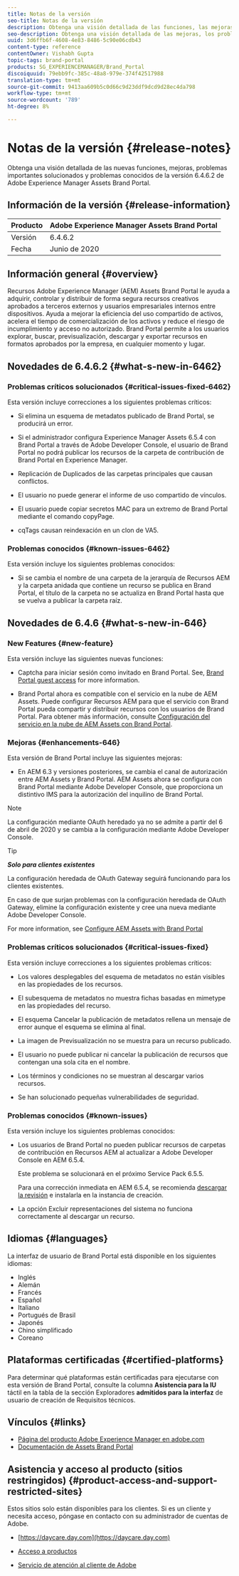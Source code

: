 ```yaml
---
title: Notas de la versión
seo-title: Notas de la versión
description: Obtenga una visión detallada de las funciones, las mejoras, los problemas críticos solucionados y los problemas conocidos de la versión 6.4.6.2 de Adobe Experience Manager Assets Brand Portal.
seo-description: Obtenga una visión detallada de las mejoras, los problemas críticos solucionados y los problemas conocidos en la versión 6.4.6.2 de Adobe Experience Manager Assets Brand Portal.
uuid: 3d6ffb6f-4608-4e83-8486-5c90e06cdb43
content-type: reference
contentOwner: Vishabh Gupta
topic-tags: brand-portal
products: SG_EXPERIENCEMANAGER/Brand_Portal
discoiquuid: 79ebb9fc-385c-48a8-979e-374f42517988
translation-type: tm+mt
source-git-commit: 9413aa609b5c0d66c9d23ddf9dcd9d28ec4da798
workflow-type: tm+mt
source-wordcount: '789'
ht-degree: 8%

---
```



# Notas de la versión {#release-notes}

Obtenga una visión detallada de las nuevas funciones, mejoras, problemas importantes solucionados y problemas conocidos de la versión 6.4.6.2 de Adobe Experience Manager Assets Brand Portal.

## Información de la versión {#release-information}

| Producto | Adobe Experience Manager Assets Brand Portal |
|---|---|
| Versión | 6.4.6.2 |
| Fecha | Junio de 2020 |

## Información general {#overview}

Recursos Adobe Experience Manager (AEM) Assets Brand Portal le ayuda a adquirir, controlar y distribuir de forma segura recursos creativos aprobados a terceros externos y usuarios empresariales internos entre dispositivos. Ayuda a mejorar la eficiencia del uso compartido de activos, acelera el tiempo de comercialización de los activos y reduce el riesgo de incumplimiento y acceso no autorizado. Brand Portal permite a los usuarios explorar, buscar, previsualización, descargar y exportar recursos en formatos aprobados por la empresa, en cualquier momento y lugar.

## Novedades de 6.4.6.2 {#what-s-new-in-6462}

### Problemas críticos solucionados {#critical-issues-fixed-6462}

Esta versión incluye correcciones a los siguientes problemas críticos:

* Si elimina un esquema de metadatos publicado de Brand Portal, se producirá un error.

* Si el administrador configura Experience Manager Assets 6.5.4 con Brand Portal a través de Adobe Developer Console, el usuario de Brand Portal no podrá publicar los recursos de la carpeta de contribución de Brand Portal en Experience Manager.

* Replicación de Duplicados de las carpetas principales que causan conflictos.

* El usuario no puede generar el informe de uso compartido de vínculos.

* El usuario puede copiar secretos MAC para un extremo de Brand Portal mediante el comando copyPage.

* cqTags causan reindexación en un clon de VA5.


### Problemas conocidos {#known-issues-6462}

Esta versión incluye los siguientes problemas conocidos:

* Si se cambia el nombre de una carpeta de la jerarquía de Recursos AEM y la carpeta anidada que contiene un recurso se publica en Brand Portal, el título de la carpeta no se actualiza en Brand Portal hasta que se vuelva a publicar la carpeta raíz.


## Novedades de 6.4.6 {#what-s-new-in-646}

### New Features {#new-feature}

Esta versión incluye las siguientes nuevas funciones:

* Captcha para iniciar sesión como invitado en Brand Portal. See, [Brand Portal guest access](../using/guest-access.md) for more information.

* Brand Portal ahora es compatible con el servicio en la nube de AEM Assets. Puede configurar Recursos AEM para que el servicio con Brand Portal pueda compartir y distribuir recursos con los usuarios de Brand Portal.
Para obtener más información, consulte [Configuración del servicio en la nube de AEM Assets con Brand Portal](https://docs.adobe.com/content/help/en/experience-manager-cloud-service/assets/brand-portal/configure-aem-assets-with-brand-portal.html).

### Mejoras {#enhancements-646}

Esta versión de Brand Portal incluye las siguientes mejoras:

* En AEM 6.3 y versiones posteriores, se cambia el canal de autorización entre AEM Assets y Brand Portal. AEM Assets ahora se configura con Brand Portal mediante Adobe Developer Console, que proporciona un distintivo IMS para la autorización del inquilino de Brand Portal.

>[!NOTE]
>
>La configuración mediante OAuth heredado ya no se admite a partir del 6 de abril de 2020 y se cambia a la configuración mediante Adobe Developer Console.



>[!TIP]
>
>***Solo para clientes existentes***
>
>La configuración heredada de OAuth Gateway seguirá funcionando para los clientes existentes.
>
>En caso de que surjan problemas con la configuración heredada de OAuth Gateway, elimine la configuración existente y cree una nueva mediante Adobe Developer Console.


For more information, see [Configure AEM Assets with Brand Portal](configure-aem-assets-with-brand-portal.md)

### Problemas críticos solucionados {#critical-issues-fixed}

Esta versión incluye correcciones a los siguientes problemas críticos:

* Los valores desplegables del esquema de metadatos no están visibles en las propiedades de los recursos.

* El subesquema de metadatos no muestra fichas basadas en mimetype en las propiedades del recurso.

* El esquema Cancelar la publicación de metadatos rellena un mensaje de error aunque el esquema se elimina al final.

* La imagen de Previsualización no se muestra para un recurso publicado.

* El usuario no puede publicar ni cancelar la publicación de recursos que contengan una sola cita en el nombre.

* Los términos y condiciones no se muestran al descargar varios recursos.

* Se han solucionado pequeñas vulnerabilidades de seguridad.

### Problemas conocidos {#known-issues}

Esta versión incluye los siguientes problemas conocidos:

* Los usuarios de Brand Portal no pueden publicar recursos de carpetas de contribución en Recursos AEM al actualizar a Adobe Developer Console en AEM 6.5.4.

   Este problema se solucionará en el próximo Service Pack 6.5.5.

   Para una corrección inmediata en AEM 6.5.4, se recomienda [descargar la revisión](https://www.adobeaemcloud.com/content/marketplace/marketplaceProxy.html?packagePath=/content/companies/public/adobe/packages/cq650/hotfix/cq-6.5.0-hotfix-33041) e instalarla en la instancia de creación.

* La opción Excluir representaciones del sistema no funciona correctamente al descargar un recurso.


## Idiomas {#languages}

La interfaz de usuario de Brand Portal está disponible en los siguientes idiomas:

* Inglés
* Alemán
* Francés
* Español
* Italiano
* Portugués de Brasil
* Japonés
* Chino simplificado
* Coreano

## Plataformas certificadas {#certified-platforms}

Para determinar qué plataformas están certificadas para ejecutarse con esta versión de Brand Portal, consulte la columna **Asistencia para la IU** táctil en la tabla de la sección Exploradores **admitidos para la interfaz** de usuario de creación de Requisitos [](https://helpx.adobe.com/experience-manager/6-4/sites/deploying/using/technical-requirements.html)técnicos.

## Vínculos {#links}

* [Página del producto Adobe Experience Manager en adobe.com](http://www.adobe.com/in/marketing-cloud/experience-manager.html)
* [Documentación de Assets Brand Portal](https://helpx.adobe.com/es/experience-manager/brand-portal/user-guide.html)

## Asistencia y acceso al producto (sitios restringidos) {#product-access-and-support-restricted-sites}

Estos sitios solo están disponibles para los clientes. Si es un cliente y necesita acceso, póngase en contacto con su administrador de cuentas de Adobe.

* [https://daycare.day.com](https://daycare.day.com)

* [Acceso a productos](https://login.marketing.adobe.com)

* [Servicio de atención al cliente de Adobe](https://helpx.adobe.com/contact.html)
